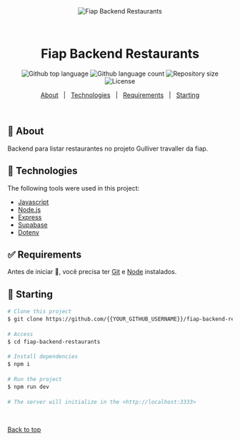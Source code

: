 <div align="center" id="top"> 
  <img src="![rotas dos restaurants](image.png)" alt="Fiap Backend Restaurants" />

  &#xa0;

  <!-- <a href="https://fiapbackendrestaurants.netlify.app">Demo</a> -->
</div>

<h1 align="center">Fiap Backend Restaurants</h1>

<p align="center">
  <img alt="Github top language" src="https://img.shields.io/github/languages/top/{{YOUR_GITHUB_USERNAME}}/fiap-backend-restaurants?color=56BEB8">

  <img alt="Github language count" src="https://img.shields.io/github/languages/count/{{YOUR_GITHUB_USERNAME}}/fiap-backend-restaurants?color=56BEB8">

  <img alt="Repository size" src="https://img.shields.io/github/repo-size/{{YOUR_GITHUB_USERNAME}}/fiap-backend-restaurants?color=56BEB8">

  <img alt="License" src="https://img.shields.io/github/license/{{YOUR_GITHUB_USERNAME}}/fiap-backend-restaurants?color=56BEB8">

  <!-- <img alt="Github issues" src="https://img.shields.io/github/issues/{{YOUR_GITHUB_USERNAME}}/fiap-backend-restaurants?color=56BEB8" /> -->

  <!-- <img alt="Github forks" src="https://img.shields.io/github/forks/{{YOUR_GITHUB_USERNAME}}/fiap-backend-restaurants?color=56BEB8" /> -->

  <!-- <img alt="Github stars" src="https://img.shields.io/github/stars/{{YOUR_GITHUB_USERNAME}}/fiap-backend-restaurants?color=56BEB8" /> -->
</p>

<!-- Status -->

<!-- <h4 align="center"> 
	🚧  Fiap Backend Restaurants 🚀 Under construction...  🚧
</h4> 

<hr> -->

<p align="center">
  <a href="#dart-about">About</a> &#xa0; | &#xa0;
  <a href="#rocket-technologies">Technologies</a> &#xa0; | &#xa0;
  <a href="#white_check_mark-requirements">Requirements</a> &#xa0; | &#xa0;
  <a href="#checkered_flag-starting">Starting</a>
</p>

<br>

## :dart: About ##

Backend para listar restaurantes no projeto Gulliver travaller da fiap.

## :rocket: Technologies ##

The following tools were used in this project:

- [Javascript](https://www.javascript.com/)
- [Node.js](https://nodejs.org/en/)
- [Express](https://expressjs.com/pt-br/)
- [Supabase](https://supabase.com/)
- [Dotenv](https://www.npmjs.com/package/dotenv)

## :white_check_mark: Requirements ##

Antes de iniciar :checkered_flag:, você precisa ter [Git](https://git-scm.com) e [Node](https://nodejs.org/en/) instalados.

## :checkered_flag: Starting ##

```bash
# Clone this project
$ git clone https://github.com/{{YOUR_GITHUB_USERNAME}}/fiap-backend-restaurants

# Access
$ cd fiap-backend-restaurants

# Install dependencies
$ npm i

# Run the project
$ npm run dev

# The server will initialize in the <http://localhost:3333>
```

&#xa0;

<a href="#top">Back to top</a>

